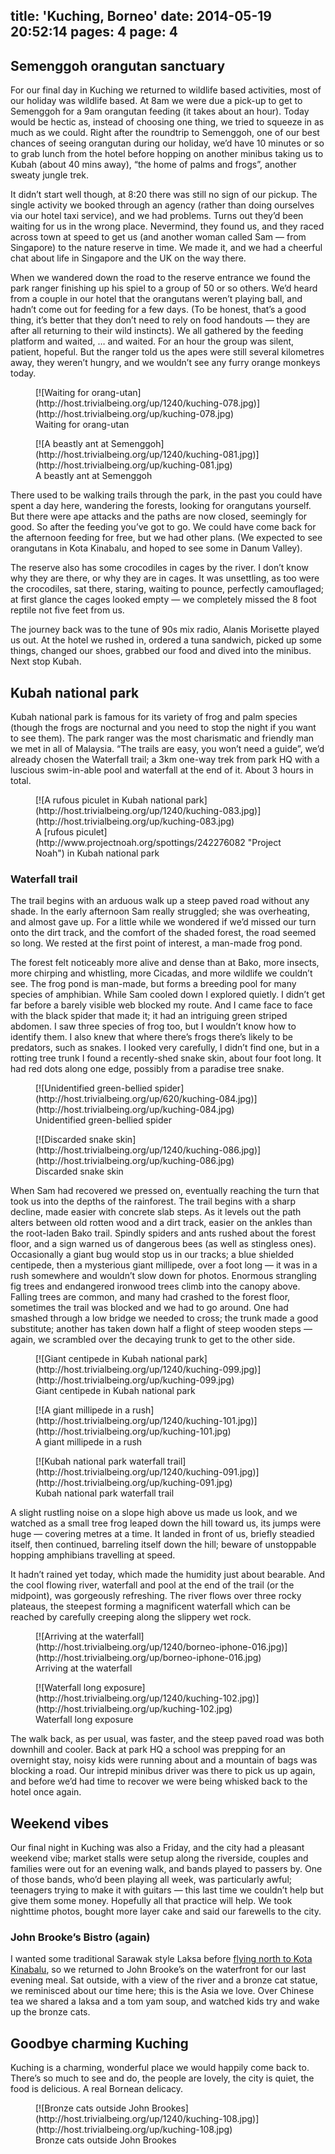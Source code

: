 title: 'Kuching, Borneo'
date: 2014-05-19 20:52:14
pages: 4
page: 4
---

## Semenggoh orangutan sanctuary

For our final day in Kuching we returned to wildlife based activities, most of our holiday was wildlife based. At 8am we were due a pick-up to get to Semenggoh for a 9am orangutan feeding (it takes about an hour). Today would be hectic as, instead of choosing one thing, we tried to squeeze in as much as we could. Right after the roundtrip to Semenggoh, one of our best chances of seeing orangutan during our holiday, we’d have 10 minutes or so to grab lunch from the hotel before hopping on another minibus taking us to Kubah (about 40 mins away), “the home of palms and frogs”, another sweaty jungle trek.

It didn’t start well though, at 8:20 there was still no sign of our pickup. The single activity we booked through an agency (rather than doing ourselves via our hotel taxi service), and we had problems. Turns out they’d been waiting for us in the wrong place. Nevermind, they found us, and they raced across town at speed to get us (and another woman called Sam — from Singapore) to the nature reserve in time. We made it, and we had a cheerful chat about life in Singapore and the UK on the way there.

When we wandered down the road to the reserve entrance we found the park ranger finishing up his spiel to a group of 50 or so others. We’d heard from a couple in our hotel that the orangutans weren’t playing ball, and hadn’t come out for feeding for a few days. (To be honest, that’s a good thing, it’s better that they don’t need to rely on food handouts — they are after all returning to their wild instincts). We all gathered by the feeding platform and waited, … and waited. For an hour the group was silent, patient, hopeful. But the ranger told us the apes were still several kilometres away, they weren’t hungry, and we wouldn’t see any furry orange monkeys today.

<figure class="generated-figure generated-figure--retina generated-figure--620 generated-figure--landscape">[![Waiting for orang-utan](http://host.trivialbeing.org/up/1240/kuching-078.jpg)](http://host.trivialbeing.org/up/kuching-078.jpg)<figcaption class="generated-figure-caption">Waiting for orang-utan</figcaption></figure>

<figure class="generated-figure generated-figure--retina generated-figure--620 generated-figure--landscape">[![A beastly ant at Semenggoh](http://host.trivialbeing.org/up/1240/kuching-081.jpg)](http://host.trivialbeing.org/up/kuching-081.jpg)<figcaption class="generated-figure-caption">A beastly ant at Semenggoh</figcaption></figure>

There used to be walking trails through the park, in the past you could have spent a day here, wandering the forests, looking for orangutans yourself. But there were ape attacks and the paths are now closed, seemingly for good. So after the feeding you’ve got to go. We could have come back for the afternoon feeding for free, but we had other plans. (We expected to see orangutans in Kota Kinabalu, and hoped to see some in Danum Valley).

The reserve also has some crocodiles in cages by the river. I don’t know why they are there, or why they are in cages. It was unsettling, as too were the crocodiles, sat there, staring, waiting to pounce, perfectly camouflaged; at first glance the cages looked empty — we completely missed the 8 foot reptile not five feet from us.

The journey back was to the tune of 90s mix radio, Alanis Morisette played us out. At the hotel we rushed in, ordered a tuna sandwich, picked up some things, changed our shoes, grabbed our food and dived into the minibus. Next stop Kubah.

## Kubah national park

Kubah national park is famous for its variety of frog and palm species (though the frogs are nocturnal and you need to stop the night if you want to see them). The park ranger was the most charismatic and friendly man we met in all of Malaysia. “The trails are easy, you won’t need a guide”, we’d already chosen the Waterfall trail; a 3km one-way trek from park HQ with a luscious swim-in-able pool and waterfall at the end of it. About 3 hours in total.

<figure class="generated-figure generated-figure--retina generated-figure--620 generated-figure--landscape">[![A rufous piculet in Kubah national park](http://host.trivialbeing.org/up/1240/kuching-083.jpg)](http://host.trivialbeing.org/up/kuching-083.jpg)<figcaption class="generated-figure-caption">A [rufous piculet](http://www.projectnoah.org/spottings/242276082 "Project Noah") in Kubah national park</figcaption></figure>

### Waterfall trail

The trail begins with an arduous walk up a steep paved road without any shade. In the early afternoon Sam really struggled; she was overheating, and almost gave up. For a little while we wondered if we’d missed our turn onto the dirt track, and the comfort of the shaded forest, the road seemed so long. We rested at the first point of interest, a man-made frog pond.

The forest felt noticeably more alive and dense than at Bako, more insects, more chirping and whistling, more Cicadas, and more wildlife we couldn’t see. The frog pond is man-made, but forms a breeding pool for many species of amphibian. While Sam cooled down I explored quietly. I didn’t get far before a barely visible web blocked my route. And I came face to face with the black spider that made it; it had an intriguing green striped abdomen. I saw three species of frog too, but I wouldn’t know how to identify them. I also knew that where there’s frogs there’s likely to be predators, such as snakes. I looked very carefully, I didn’t find one, but in a rotting tree trunk I found a recently-shed snake skin, about four foot long. It had red dots along one edge, possibly from a paradise tree snake.

<figure class="generated-figure generated-figure--620 generated-figure--landscape">[![Unidentified green-bellied spider](http://host.trivialbeing.org/up/620/kuching-084.jpg)](http://host.trivialbeing.org/up/kuching-084.jpg)<figcaption class="generated-figure-caption">Unidentified green-bellied spider</figcaption></figure>

<figure class="generated-figure generated-figure--retina generated-figure--620 generated-figure--landscape">[![Discarded snake skin](http://host.trivialbeing.org/up/1240/kuching-086.jpg)](http://host.trivialbeing.org/up/kuching-086.jpg)<figcaption class="generated-figure-caption">Discarded snake skin</figcaption></figure>

When Sam had recovered we pressed on, eventually reaching the turn that took us into the depths of the rainforest. The trail begins with a sharp decline, made easier with concrete slab steps. As it levels out the path alters between old rotten wood and a dirt track, easier on the ankles than the root-laden Bako trail. Spindly spiders and ants rushed about the forest floor, and a sign warned us of dangerous bees (as well as stingless ones). Occasionally a giant bug would stop us in our tracks; a blue shielded centipede, then a mysterious giant millipede, over a foot long — it was in a rush somewhere and wouldn’t slow down for photos. Enormous strangling fig trees and endangered ironwood trees climb into the canopy above. Falling trees are common, and many had crashed to the forest floor, sometimes the trail was blocked and we had to go around. One had smashed through a low bridge we needed to cross; the trunk made a good substitute; another has taken down half a flight of steep wooden steps — again, we scrambled over the decaying trunk to get to the other side.

<figure class="generated-figure generated-figure--retina generated-figure--620 generated-figure--landscape">[![Giant centipede in Kubah national park](http://host.trivialbeing.org/up/1240/kuching-099.jpg)](http://host.trivialbeing.org/up/kuching-099.jpg)<figcaption class="generated-figure-caption">Giant centipede in Kubah national park</figcaption></figure>

<figure class="generated-figure generated-figure--retina generated-figure--620 generated-figure--landscape">[![A giant millipede in a rush](http://host.trivialbeing.org/up/1240/kuching-101.jpg)](http://host.trivialbeing.org/up/kuching-101.jpg)<figcaption class="generated-figure-caption">A giant millipede in a rush</figcaption></figure>

<figure class="generated-figure generated-figure--retina generated-figure--620 generated-figure--landscape">[![Kubah national park waterfall trail](http://host.trivialbeing.org/up/1240/kuching-091.jpg)](http://host.trivialbeing.org/up/kuching-091.jpg)<figcaption class="generated-figure-caption">Kubah national park waterfall trail</figcaption></figure>

A slight rustling noise on a slope high above us made us look, and we watched as a small tree frog leaped down the hill toward us, its jumps were huge — covering metres at a time. It landed in front of us, briefly steadied itself, then continued, barreling itself down the hill; beware of unstoppable hopping amphibians travelling at speed.

It hadn’t rained yet today, which made the humidity just about bearable. And the cool flowing river, waterfall and pool at the end of the trail (or the midpoint), was gorgeously refreshing. The river flows over three rocky plateaus, the steepest forming a magnificent waterfall which can be reached by carefully creeping along the slippery wet rock.

<figure class="generated-figure generated-figure--retina generated-figure--620 generated-figure--landscape">[![Arriving at the waterfall](http://host.trivialbeing.org/up/1240/borneo-iphone-016.jpg)](http://host.trivialbeing.org/up/borneo-iphone-016.jpg)<figcaption class="generated-figure-caption">Arriving at the waterfall</figcaption></figure>

<figure class="generated-figure generated-figure--retina generated-figure--620 generated-figure--landscape">[![Waterfall long exposure](http://host.trivialbeing.org/up/1240/kuching-102.jpg)](http://host.trivialbeing.org/up/kuching-102.jpg)<figcaption class="generated-figure-caption">Waterfall long exposure</figcaption></figure>

The walk back, as per usual, was faster, and the steep paved road was both downhill and cooler. Back at park HQ a school was prepping for an overnight stay, noisy kids were running about and a mountain of bags was blocking a road. Our intrepid minibus driver was there to pick us up again, and before we’d had time to recover we were being whisked back to the hotel once again.

## Weekend vibes

Our final night in Kuching was also a Friday, and the city had a pleasant weekend vibe; market stalls were setup along the riverside, couples and families were out for an evening walk, and bands played to passers by. One of those bands, who’d been playing all week, was particularly awful; teenagers trying to make it with guitars — this last time we couldn’t help but give them some money. Hopefully all that practice will help. We took nighttime photos, bought more layer cake and said our farewells to the city.

### John Brooke’s Bistro (again)

I wanted some traditional Sarawak style Laksa before [flying north to Kota Kinabalu](/2014/05/shangri-la-rasa-ria-borneo/ "Shangri-la Rasa Ria, Borneo"), so we returned to John Brooke’s on the waterfront for our last evening meal. Sat outside, with a view of the river and a bronze cat statue, we reminisced about our time here; this is the Asia we love. Over Chinese tea we shared a laksa and a tom yam soup, and watched kids try and wake up the bronze cats.

## Goodbye charming Kuching

Kuching is a charming, wonderful place we would happily come back to. There’s so much to see and do, the people are lovely, the city is quiet, the food is delicious. A real Bornean delicacy.

<figure class="generated-figure generated-figure--retina generated-figure--620 generated-figure--portrait">[![Bronze cats outside John Brookes](http://host.trivialbeing.org/up/1240/kuching-108.jpg)](http://host.trivialbeing.org/up/kuching-108.jpg)<figcaption class="generated-figure-caption">Bronze cats outside John Brookes</figcaption></figure>
